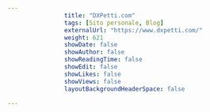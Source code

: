 ---
                title: "DXPetti.com"
                tags: [Sito personale, Blog]
                externalUrl: "https://www.dxpetti.com/"
                weight: 621
                showDate: false
                showAuthor: false
                showReadingTime: false
                showEdit: false
                showLikes: false
                showViews: false
                layoutBackgroundHeaderSpace: false
                ---

